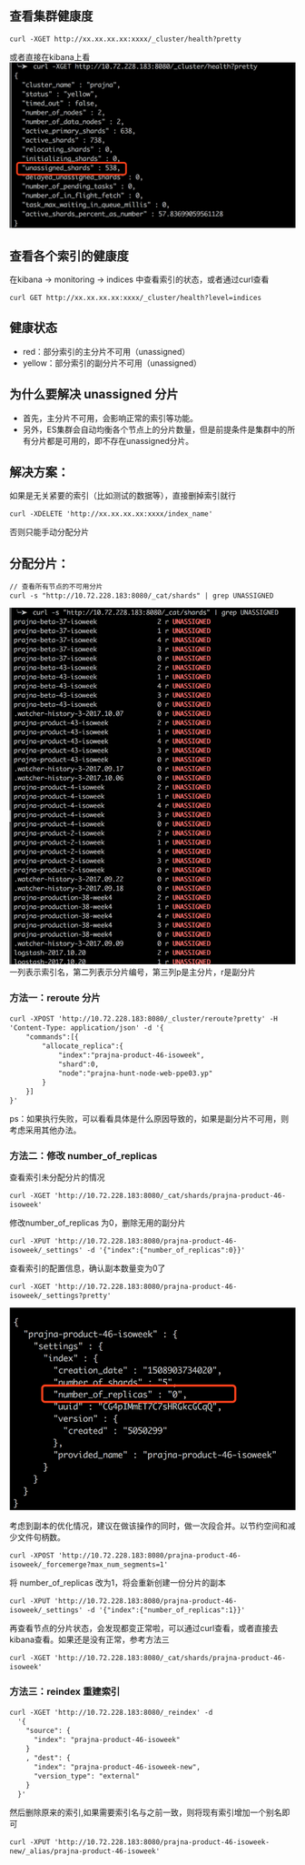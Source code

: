 ## 查看集群健康度
```
curl -XGET http://xx.xx.xx.xx:xxxx/_cluster/health?pretty
```
或者直接在kibana上看
![](../img/ELK/health_1.png)
## 查看各个索引的健康度
在kibana → monitoring → indices 中查看索引的状态，或者通过curl查看
```
curl GET http://xx.xx.xx.xx:xxxx/_cluster/health?level=indices
```
## 健康状态
* red：部分索引的主分片不可用（unassigned）
* yellow：部分索引的副分片不可用（unassigned）

## 为什么要解决 unassigned 分片
* 首先，主分片不可用，会影响正常的索引等功能。
* 另外，ES集群会自动均衡各个节点上的分片数量，但是前提条件是集群中的所有分片都是可用的，即不存在unassigned分片。

## 解决方案：
如果是无关紧要的索引（比如测试的数据等），直接删掉索引就行
```
curl -XDELETE 'http://xx.xx.xx.xx:xxxx/index_name'
```
否则只能手动分配分片

## 分配分片：
```
// 查看所有节点的不可用分片
curl -s "http://10.72.228.183:8080/_cat/shards" | grep UNASSIGNED
```
![](../img/ELK/health_2.png)
一列表示索引名，第二列表示分片编号，第三列p是主分片，r是副分片

### 方法一：reroute 分片
```
curl -XPOST 'http://10.72.228.183:8080/_cluster/reroute?pretty' -H 'Content-Type: application/json' -d '{
    "commands":[{
        "allocate_replica":{
            "index":"prajna-product-46-isoweek",
            "shard":0,
            "node":"prajna-hunt-node-web-ppe03.yp"
        }
    }]
}'
```
ps：如果执行失败，可以看看具体是什么原因导致的，如果是副分片不可用，则考虑采用其他办法。

### 方法二：修改 number_of_replicas
查看索引未分配分片的情况
```
curl -XGET 'http://10.72.228.183:8080/_cat/shards/prajna-product-46-isoweek'
```
修改number_of_replicas 为0，删除无用的副分片
```
curl -XPUT 'http://10.72.228.183:8080/prajna-product-46-isoweek/_settings' -d '{"index":{"number_of_replicas":0}}'

```
查看索引的配置信息，确认副本数量变为0了
```
curl -XGET 'http://10.72.228.183:8080/prajna-product-46-isoweek/_settings?pretty'
```
![](../img/ELK/health_3.png)

考虑到副本的优化情况，建议在做该操作的同时，做一次段合并。以节约空间和减少文件句柄数。
```
curl -XPOST 'http://10.72.228.183:8080/prajna-product-46-isoweek/_forcemerge?max_num_segments=1'
```
将 number_of_replicas 改为1，将会重新创建一份分片的副本
```
curl -XPUT 'http://10.72.228.183:8080/prajna-product-46-isoweek/_settings' -d '{"index":{"number_of_replicas":1}}'
```
再查看节点的分片状态，会发现都变正常啦，可以通过curl查看，或者直接去kibana查看。如果还是没有正常，参考方法三
```
curl -XGET 'http://10.72.228.183:8080/_cat/shards/prajna-product-46-isoweek'
```

### 方法三：reindex 重建索引
```
curl -XGET 'http://10.72.228.183:8080/_reindex' -d
  '{
    "source": {
      "index": "prajna-product-46-isoweek"
    }
    , "dest": {
      "index": "prajna-product-46-isoweek-new",
      "version_type": "external"
    }
  }'
```
然后删除原来的索引,如果需要索引名与之前一致，则将现有索引增加一个别名即可
```
curl -XPUT 'http://10.72.228.183:8080/prajna-product-46-isoweek-new/_alias/prajna-product-46-isoweek'
```
